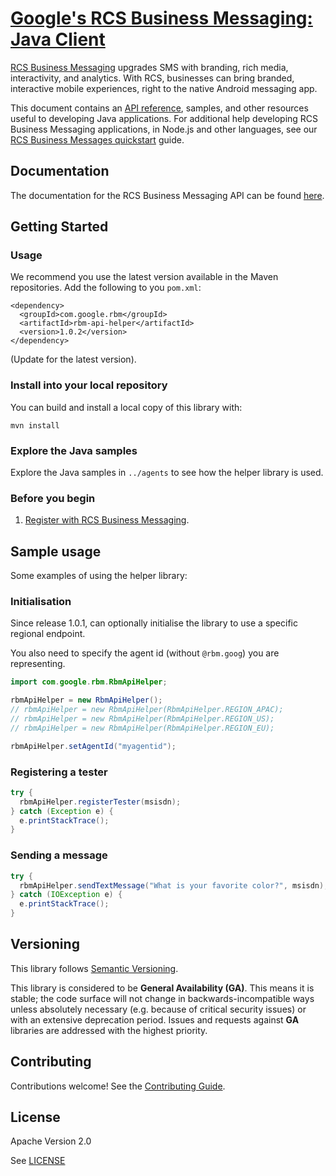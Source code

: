 # [Google's RCS Business Messaging: Java Client](https://github.com/rcs-business-messaging/rbm-api-examples/tree/master/java/rbm-api-helper)

[RCS Business Messaging](https://developers.google.com/business-communications/rcs-business-messaging/guides/get-started/how-it-works) upgrades SMS with branding, rich media, interactivity,
and analytics. With RCS, businesses can bring branded, interactive mobile experiences, right to the native Android messaging app.

This document contains an [API reference](https://developers.google.com/business-communications/rcs-business-messaging/reference/rest), samples,
and other resources useful to developing Java applications. For additional help developing RCS Business Messaging applications, in Node.js and
other languages, see our [RCS Business Messages quickstart](https://developers.google.com/business-communications/rcs-business-messaging/guides/get-started/first-agent)
guide.

## Documentation

The documentation for the RCS Business Messaging API can be found [here](https://developers.google.com/business-communications/rcs-business-messaging/reference/rest).

## Getting Started


### Usage

We recommend you use the latest version available
in the Maven repositories. Add the following to you `pom.xml`:

```
<dependency>
  <groupId>com.google.rbm</groupId>
  <artifactId>rbm-api-helper</artifactId>
  <version>1.0.2</version>
</dependency>
```

(Update for the latest version).

### Install into your local repository

You can build and install a local copy of this library with:

```
mvn install
```

### Explore the Java samples

Explore the Java samples in `../agents` to see how the helper library is used.

### Before you begin

1.  [Register with RCS Business Messaging](https://developers.google.com/business-communications/rcs-business-messaging/guides/get-started/register-partner).

## Sample usage

Some examples of using the helper library:

### Initialisation
Since release 1.0.1, can optionally initialise the library to use a specific regional endpoint.

You also need to specify the agent id (without `@rbm.goog`) you are representing.

```java
import com.google.rbm.RbmApiHelper;

rbmApiHelper = new RbmApiHelper();
// rbmApiHelper = new RbmApiHelper(RbmApiHelper.REGION_APAC);
// rbmApiHelper = new RbmApiHelper(RbmApiHelper.REGION_US);
// rbmApiHelper = new RbmApiHelper(RbmApiHelper.REGION_EU);

rbmApiHelper.setAgentId("myagentid");
```

### Registering a tester

```java
try {
  rbmApiHelper.registerTester(msisdn);
} catch (Exception e) {
  e.printStackTrace();
}
```

### Sending a message

```java
try {
  rbmApiHelper.sendTextMessage("What is your favorite color?", msisdn);
} catch (IOException e) {
  e.printStackTrace();
}
```

## Versioning

This library follows [Semantic Versioning](http://semver.org/).

This library is considered to be **General Availability (GA)**. This means it
is stable; the code surface will not change in backwards-incompatible ways
unless absolutely necessary (e.g. because of critical security issues) or with
an extensive deprecation period. Issues and requests against **GA** libraries
are addressed with the highest priority.

## Contributing

Contributions welcome! See the [Contributing Guide](https://github.com/rcs-business-messaging/rbm-api-examples/blob/master/CONTRIBUTING.md).

## License

Apache Version 2.0

See [LICENSE](https://github.com/rcs-business-messaging/rbm-api-examples/blob/master/LICENSE)